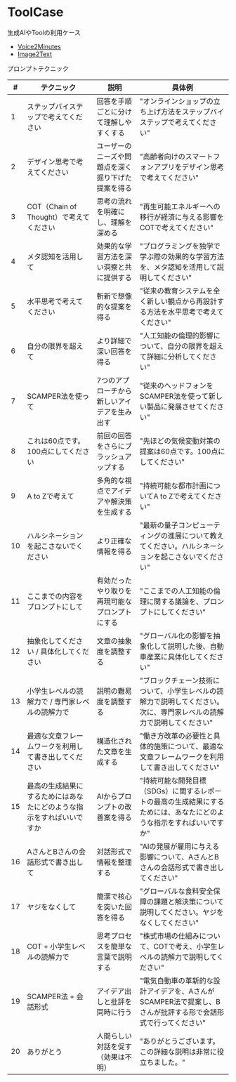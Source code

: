 # ToolCase

生成AIやToolの利用ケース

- [Voice2Minutes](./Voice2Minutes/about.md)
- [Image2Text](./Image2Text/about.md)

プロンプトテクニック

| # | テクニック | 説明 | 具体例 |
|---|------------|------|--------|
| 1 | ステップバイステップで考えてください | 回答を手順ごとに分けて理解しやすくする | "オンラインショップの立ち上げ方法をステップバイステップで考えてください" |
| 2 | デザイン思考で考えてください | ユーザーのニーズや問題点を深く掘り下げた提案を得る | "高齢者向けのスマートフォンアプリをデザイン思考で考えてください" |
| 3 | COT（Chain of Thought）で考えてください | 思考の流れを明確にし、理解を深める | "再生可能エネルギーへの移行が経済に与える影響をCOTで考えてください" |
| 4 | メタ認知を活用して | 効果的な学習方法を深い洞察と共に提供する | "プログラミングを独学で学ぶ際の効果的な学習方法を、メタ認知を活用して説明してください" |
| 5 | 水平思考で考えてください | 斬新で想像的な提案を得る | "従来の教育システムを全く新しい観点から再設計する方法を水平思考で考えてください" |
| 6 | 自分の限界を超えて | より詳細で深い回答を得る | "人工知能の倫理的影響について、自分の限界を超えて詳細に分析してください" |
| 7 | SCAMPER法を使って | 7つのアプローチから新しいアイデアを生み出す | "従来のヘッドフォンをSCAMPER法を使って新しい製品に発展させてください" |
| 8 | これは60点です。100点にしてください | 前回の回答をさらにブラッシュアップする | "先ほどの気候変動対策の提案は60点です。100点にしてください" |
| 9 | A to Zで考えて | 多角的な視点でアイデアや解決策を生成する | "持続可能な都市計画についてA to Zで考えてください" |
| 10 | ハルシネーションを起こさないでください | より正確な情報を得る | "最新の量子コンピューティングの進展について教えてください。ハルシネーションを起こさないでください" |
| 11 | ここまでの内容をプロンプトにして | 有効だったやり取りを再現可能なプロンプトにする | "ここまでの人工知能の倫理に関する議論を、プロンプトにしてください" |
| 12 | 抽象化してください / 具体化してください | 文章の抽象度を調整する | "グローバル化の影響を抽象化して説明した後、自動車産業に具体化してください" |
| 13 | 小学生レベルの読解力で / 専門家レベルの読解力で | 説明の難易度を調整する | "ブロックチェーン技術について、小学生レベルの読解力で説明してください。次に、専門家レベルの読解力で説明してください" |
| 14 | 最適な文章フレームワークを利用して書き出してください | 構造化された文章を生成する | "働き方改革の必要性と具体的施策について、最適な文章フレームワークを利用して書き出してください" |
| 15 | 最高の生成結果にするためにはあなたにどのような指示をすればいいですか | AIからプロンプトの改善案を得る | "持続可能な開発目標（SDGs）に関するレポートの最高の生成結果にするためには、あなたにどのような指示をすればいいですか" |
| 16 | AさんとBさんの会話形式で書き出して | 対話形式で情報を整理する | "AIの発展が雇用に与える影響について、AさんとBさんの会話形式で書き出してください" |
| 17 | ヤジをなくして | 簡潔で核心を突いた回答を得る | "グローバルな食料安全保障の課題と解決策について説明してください。ヤジをなくしてください" |
| 18 | COT + 小学生レベルの読解力で | 思考プロセスを簡単な言葉で説明する | "株式市場の仕組みについて、COTで考え、小学生レベルの読解力で説明してください" |
| 19 | SCAMPER法 + 会話形式 | アイデア出しと批評を同時に行う | "電気自動車の革新的な設計アイデアを、AさんがSCAMPER法で提案し、Bさんが批評する形で会話形式で行ってください" |
| 20 | ありがとう | 人間らしい対話を促す（効果は不明） | "ありがとうございます。この詳細な説明は非常に役立ちました。" |

